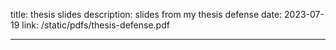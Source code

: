 title: thesis slides
description: slides from my thesis defense
date: 2023-07-19
link: /static/pdfs/thesis-defense.pdf

---
